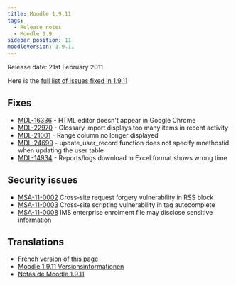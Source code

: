 ```yaml
---
title: Moodle 1.9.11
tags:
  - Release notes
  - Moodle 1.9
sidebar_position: 11
moodleVersion: 1.9.11
---
```

Release date: 21st February 2011

Here is the [full list of issues fixed in 1.9.11](http://moodle.atlassian.net/browse/MDL/fixforversion/10410)

## Fixes

- [MDL-16336](https://moodle.atlassian.net/browse/MDL-16336) - HTML editor doesn't appear in Google Chrome
- [MDL-22970](https://moodle.atlassian.net/browse/MDL-22970) - Glossary import displays too many items in recent activity
- [MDL-21001](https://moodle.atlassian.net/browse/MDL-21001) - Range column no longer displayed
- [MDL-24699](https://moodle.atlassian.net/browse/MDL-24699) - update_user_record function does not specify mnethostid when updating the user table
- [MDL-14934](https://moodle.atlassian.net/browse/MDL-14934) - Reports/logs download in Excel format shows wrong time

## Security issues

- [MSA-11-0002](http://moodle.org/mod/forum/discuss.php?d=170002) Cross-site request forgery vulnerability in RSS block
- [MSA-11-0003](http://moodle.org/mod/forum/discuss.php?d=170003) Cross-site scripting vulnerability in tag autocomplete
- [MSA-11-0008](http://moodle.org/mod/forum/discuss.php?d=170009) IMS enterprise enrolment file may disclose sensitive information

## Translations

- [French version of this page](https://docs.moodle.org/19/fr/Notes_de_mise_à_jour_de_Moodle_1.9.11)
- [Moodle 1.9.11 Versionsinformationen](https://docs.moodle.org/de/Moodle_1.9.11_Versionsinformationen)
- [Notas de Moodle 1.9.11](https://docs.moodle.org/es/Notas_de_Moodle_1.9.11)
